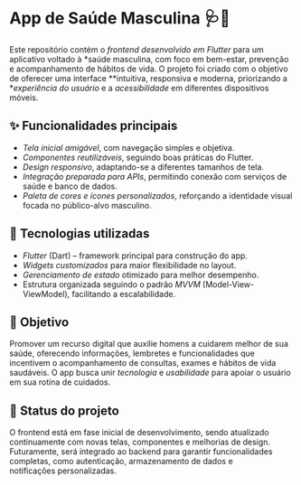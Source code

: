 # App de Saúde Masculina 🩺💪  

Este repositório contém o *frontend desenvolvido em Flutter* para um aplicativo voltado à *saúde masculina, com foco em bem-estar, prevenção e acompanhamento de hábitos de vida. O projeto foi criado com o objetivo de oferecer uma interface **intuitiva, responsiva e moderna, priorizando a **experiência do usuário* e a *acessibilidade* em diferentes dispositivos móveis.  

## ✨ Funcionalidades principais  
- *Tela inicial amigável*, com navegação simples e objetiva.  
- *Componentes reutilizáveis*, seguindo boas práticas do Flutter.  
- *Design responsivo*, adaptando-se a diferentes tamanhos de tela.  
- *Integração preparada para APIs*, permitindo conexão com serviços de saúde e banco de dados.  
- *Paleta de cores e ícones personalizados*, reforçando a identidade visual focada no público-alvo masculino.  

## 🚀 Tecnologias utilizadas  
- *Flutter* (Dart) – framework principal para construção do app.  
- *Widgets customizados* para maior flexibilidade no layout.  
- *Gerenciamento de estado* otimizado para melhor desempenho.  
- Estrutura organizada seguindo o padrão *MVVM* (Model-View-ViewModel), facilitando a escalabilidade.  

## 🎯 Objetivo  
Promover um recurso digital que auxilie homens a cuidarem melhor de sua saúde, oferecendo informações, lembretes e funcionalidades que incentivem o acompanhamento de consultas, exames e hábitos de vida saudáveis. O app busca unir *tecnologia* e *usabilidade* para apoiar o usuário em sua rotina de cuidados.  

## 📌 Status do projeto  
O frontend está em fase inicial de desenvolvimento, sendo atualizado continuamente com novas telas, componentes e melhorias de design. Futuramente, será integrado ao backend para garantir funcionalidades completas, como autenticação, armazenamento de dados e notificações personalizadas.
